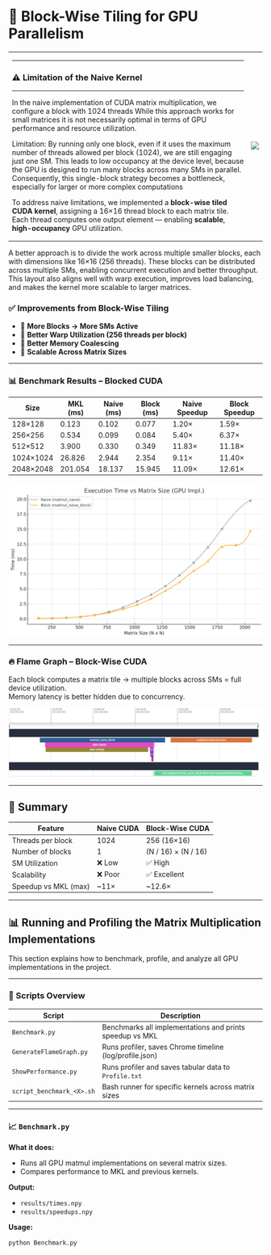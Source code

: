 # 🧱 Block-Wise Tiling for GPU Parallelism

 
<table>
<tr>
<td>
  
---
### ⚠️ Limitation of the Naive Kernel
---

In the naive implementation of CUDA matrix multiplication,
we configure a block with 1024 threads While this approach works
for small matrices it is not necessarily optimal in terms 
of GPU performance and resource utilization.

Limitation:
By running only one block, even if it uses the maximum number of
threads allowed per block (1024), we are still engaging just one SM.
This leads to low occupancy at the device level,
because the GPU is designed to run many blocks across many SMs in parallel.
Consequently, this single-block strategy becomes a bottleneck,
especially for larger or more complex computations

To address naive limitations, we implemented a **block-wise tiled CUDA kernel**, assigning a 16×16 thread block to each matrix tile.  
Each thread computes one output element — enabling **scalable**, **high-occupancy** GPU utilization.

</td>
<td>

<img src="images/images/block.png" width="2000"/>

</td>
</tr>
</table>





A better approach is to divide the work across multiple smaller blocks, each with dimensions like 16×16 (256 threads). These blocks can be distributed across multiple SMs, enabling concurrent execution and better throughput. This layout also aligns well with warp execution, improves load balancing, and makes the kernel more scalable to larger matrices.


### ✅ Improvements from Block-Wise Tiling

- 🧠 **More Blocks → More SMs Active**
- 🎯 **Better Warp Utilization (256 threads per block)**
- 📶 **Better Memory Coalescing**
- 🔁 **Scalable Across Matrix Sizes**

---

### 📊 Benchmark Results – Blocked CUDA

| **Size** | **MKL (ms)** | **Naive (ms)** | **Block (ms)** | **Naive Speedup** | **Block Speedup** |
|----------|--------------|----------------|----------------|-------------------|-------------------|
| 128×128  | 0.123        | 0.102          | 0.077          | 1.20×             | 1.59×             |
| 256×256  | 0.534        | 0.099          | 0.084          | 5.40×             | 6.37×             |
| 512×512  | 3.900        | 0.330          | 0.349          | 11.83×            | 11.18×            |
| 1024×1024| 26.826       | 2.944          | 2.354          | 9.11×             | 11.40×            |
| 2048×2048| 201.054      | 18.137         | 15.945         | 11.09×            | 12.61×            |

![Performance Plot – Blocked](images/graph_block.png)

---

### 🔥 Flame Graph – Block-Wise CUDA

Each block computes a matrix tile → multiple blocks across SMs = full device utilization.  
Memory latency is better hidden due to concurrency.

![Flame Graph – Block](images/flame_block.png)

---

## 📌 Summary

| Feature                  | Naive CUDA                | Block-Wise CUDA            |
|--------------------------|---------------------------|----------------------------|
| Threads per block        | 1024                      | 256 (16×16)                |
| Number of blocks         | 1                         | (N / 16) × (N / 16)        |
| SM Utilization           | ❌ Low                    | ✅ High                    |
| Scalability              | ❌ Poor                   | ✅ Excellent               |
| Speedup vs MKL (max)     | ~11×                      | ~12.6×                     |

---

## 📊 Running and Profiling the Matrix Multiplication Implementations

This section explains how to benchmark, profile, and analyze all GPU implementations in the project.

---

### 🔧 Scripts Overview

| Script                   | Description                                                                 |
|--------------------------|-----------------------------------------------------------------------------|
| `Benchmark.py`           | Benchmarks all implementations and prints speedup vs MKL                   |
| `GenerateFlameGraph.py`  | Runs profiler, saves Chrome timeline (log/profile.json)                    |
| `ShowPerformance.py`     | Runs profiler and saves tabular data to `Profile.txt`                      |
| `script_benchmark_<X>.sh`| Bash runner for specific kernels across matrix sizes                        |

---

### 📈 `Benchmark.py`

**What it does:**
- Runs all GPU matmul implementations on several matrix sizes.
- Compares performance to MKL and previous kernels.

**Output:**
- `results/times.npy`
- `results/speedups.npy`

**Usage:**
```bash
python Benchmark.py
